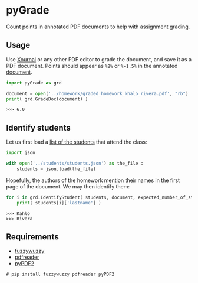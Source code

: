 # pyGrade

Count points in annotated PDF documents to help with assignment grading.

## Usage

Use  [Xournal](http://xournal.sourceforge.net/) or any other PDF editor to grade the document, and save it as a PDF document. Points should appear as `%2%` or `%-1.5%` in the annotated [document](./homework/graded_homework_khalo_rivera.pdf).

```python
import pyGrade as grd

document = open('../homework/graded_homework_khalo_rivera.pdf', "rb")
print( grd.GradeDoc(document) )
```
```console
>>> 6.0
```

## Identify students

Let us first load a [list of the students](../students/students.json) that attend the class:
```python
import json

with open('../students/students.json') as the_file :
    students = json.load(the_file)
```

Hopefully, the authors of the homework mention their names in the first page of the document. We may then identify them:

```python
for i in grd.IdentifyStudent( students, document, expected_number_of_students = 2 ) :
    print( students[i]['lastname'] )
```
```console
>>> Kahlo
>>> Rivera
```
## Requirements

- [fuzzywuzzy](https://pypi.org/project/fuzzywuzzy/)
- [pdfreader](https://pypi.org/project/pdfreader/)
- [pyPDF2](https://pypi.org/project/PyPDF2/)

```console
# pip install fuzzywuzzy pdfreader pyPDF2
```
